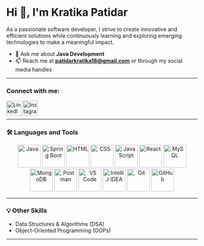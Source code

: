 # Hi 👋, I'm Kratika Patidar  

As a passionate software developer, I strive to create innovative and efficient solutions while continuously learning and exploring emerging technologies to make a meaningful impact. 
 
- 💬 Ask me about **Java Development**  
- 📫 Reach me at **patidarkratika18@gmail.com** or through my social media handles  

---

### Connect with me:  

[<img align="left" alt="LinkedIn" width="40px" src="https://cdn.jsdelivr.net/gh/devicons/devicon/icons/linkedin/linkedin-original.svg" />](https://www.linkedin.com/in/kratika-patidar-502531286)
[<img align="left" alt="Instagram" width="40px" src="https://upload.wikimedia.org/wikipedia/commons/a/a5/Instagram_icon.png" width="40px"/>](https://www.instagram.com/kratikapatidar_1?igsh=MXA3bzNiczZ6ZW9mcA==)



<br/><br/>


---

### 🛠️ Languages and Tools  

<p align="center">
<img src="https://cdn.jsdelivr.net/gh/devicons/devicon/icons/java/java-original.svg" width="60" height="60" alt="Java"/>
<img src="https://cdn.jsdelivr.net/gh/devicons/devicon/icons/spring/spring-original.svg" width="60" height="60" alt="Spring Boot"/>
<img src="https://cdn.jsdelivr.net/gh/devicons/devicon/icons/html5/html5-original.svg" width="60" height="60" alt="HTML"/>
<img src="https://cdn.jsdelivr.net/gh/devicons/devicon/icons/css3/css3-original.svg" width="60" height="60" alt="CSS"/>
<img src="https://cdn.jsdelivr.net/gh/devicons/devicon/icons/javascript/javascript-original.svg" width="60" height="60" alt="JavaScript"/>
<img src="https://cdn.jsdelivr.net/gh/devicons/devicon/icons/react/react-original.svg" width="60" height="60" alt="React"/>
<img src="https://cdn.jsdelivr.net/gh/devicons/devicon/icons/mysql/mysql-original.svg" width="60" height="60" alt="MySQL"/>
<img src="https://cdn.jsdelivr.net/gh/devicons/devicon/icons/mongodb/mongodb-original.svg" width="60" height="60" alt="MongoDB"/>
<img src="https://cdn.jsdelivr.net/gh/devicons/devicon/icons/postman/postman-original.svg" width="60" height="60" alt="Postman"/>
<img src="https://cdn.jsdelivr.net/gh/devicons/devicon/icons/vscode/vscode-original.svg" width="60" height="60" alt="VS Code"/>
<img src="https://cdn.jsdelivr.net/gh/devicons/devicon/icons/intellij/intellij-original.svg" width="60" height="60" alt="IntelliJ IDEA"/>
<img src="https://cdn.jsdelivr.net/gh/devicons/devicon/icons/git/git-original.svg" width="60" height="60" alt="Git"/>
<img src="https://cdn.jsdelivr.net/gh/devicons/devicon/icons/github/github-original.svg" width="60" height="60" alt="GitHub"/>
</p>

---

### 💡 Other Skills  

- Data Structures & Algorithms (DSA)  
- Object-Oriented Programming (OOPs)  

---


